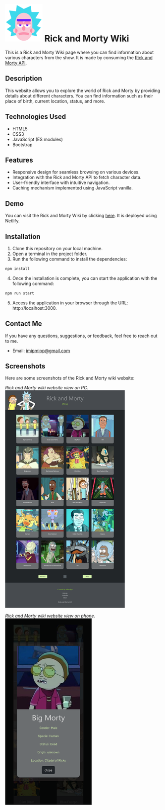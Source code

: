 # ![Favicon](https://raw.githubusercontent.com/Mipmipp/rick-and-morty-wiki/main/src/assets/favicon.png)   Rick and Morty Wiki

This is a Rick and Morty Wiki page where you can find information about various characters from the show. It is made by consuming the [Rick and Morty API](https://rickandmortyapi.com/).

## Description

This website allows you to explore the world of Rick and Morty by providing details about different characters. You can find information such as their place of birth, current location, status, and more.

## Technologies Used

- HTML5
- CSS3
- JavaScript (ES modules)
- Bootstrap

## Features

- Responsive design for seamless browsing on various devices.
- Integration with the Rick and Morty API to fetch character data.
- User-friendly interface with intuitive navigation.
- Caching mechanism implemented using JavaScript vanilla.

## Demo

You can visit the Rick and Morty Wiki by clicking [here](https://rickandmortywiki-mipmipp.netlify.app/). It is deployed using Netlify.

## Installation

1. Clone this repository on your local machine.
2. Open a terminal in the project folder.
3. Run the following command to install the dependencies:
```bash
npm install
```
4. Once the installation is complete, you can start the application with the following command:
```bash
npm run start
```
5. Access the application in your browser through the URL: http://localhost:3000.

## Contact Me

If you have any questions, suggestions, or feedback, feel free to reach out to me.

- Email: [imipmipp@gmail.com](mailto:imipmipp@gmail.com)

## Screenshots

Here are some screenshots of the Rick and Morty wiki website:

_Rick and Morty wiki website view on PC._
<br>
<img src="https://raw.githubusercontent.com/Mipmipp/rick-and-morty-wiki/main/src/assets/screenshot-1.png" alt="PC view" style="height: 700px; width: 700;">

_Rick and Morty wiki website view on phone._
<br>
<img src="https://raw.githubusercontent.com/Mipmipp/rick-and-morty-wiki/main/src/assets/screenshot-2.png" alt="phone view" style="height: 600px; width: 400;">
